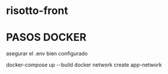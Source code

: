# risotto-front
 

# PASOS DOCKER
asegurar el .env bien configurado

docker-compose up --build
docker network create app-network